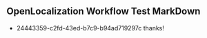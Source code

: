 ## OpenLocalization Workflow Test MarkDown
* 24443359-c2fd-43ed-b7c9-b94ad719297c thanks!

<!--HONumber=Aug16_HO4-->


